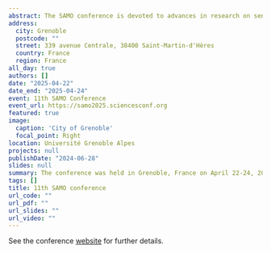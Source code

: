 ```yaml
---
abstract: The SAMO conference is devoted to advances in research on sensitivity analysis methods and their interdisciplinary applications. The SAMO conferences are held every three years. The aim of the SAMO conferences is to bring together users of sensitivity analysis in all disciplines of science. Sensitivity analysis methods are powerful tools in physics, operations research, chemistry, biology, engineering, environmental science, nuclear and industrial safety, economics and finance.
address:
  city: Grenoble
  postcode: ""
  street: 339 avenue Centrale, 38400 Saint-Martin-d'Hères
  country: France
  region: France
all_day: true
authors: []
date: "2025-04-22"
date_end: "2025-04-24"
event: 11th SAMO Conference
event_url: https://samo2025.sciencesconf.org
featured: true
image:
  caption: 'City of Grenoble'
  focal_point: Right
location: Université Grenoble Alpes
projects: null
publishDate: "2024-06-28"
slides: null
summary: The conference was held in Grenoble, France on April 22-24, 2025
tags: []
title: 11th SAMO conference
url_code: ""
url_pdf: ""
url_slides: ""
url_video: ""
---
```


See the conference [website](https://samo2025.sciencesconf.org/) for further details.



